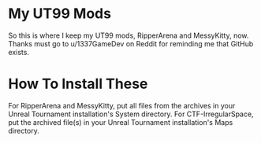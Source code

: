 # My UT99 Mods
So this is where I keep my UT99 mods, RipperArena and MessyKitty, now. Thanks must go to u/1337GameDev on Reddit for reminding me that GitHub exists.

# How To Install These
For RipperArena and MessyKitty, put all files from the archives in your Unreal Tournament installation's System directory. For CTF-IrregularSpace, put the archived file(s) in your Unreal Tournament installation's Maps directory.
